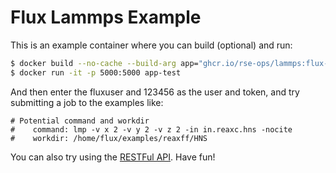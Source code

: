 # Flux Lammps Example

This is an example container where you can build (optional) and run:

```bash
$ docker build --no-cache --build-arg app="ghcr.io/rse-ops/lammps:flux-sched-focal-v0.24.0" -t app-test .
$ docker run -it -p 5000:5000 app-test
```

And then enter the fluxuser and 123456 as the user and token, and try submitting a job to
the examples like:

```
# Potential command and workdir
#    command: lmp -v x 2 -v y 2 -v z 2 -in in.reaxc.hns -nocite
#    workdir: /home/flux/examples/reaxff/HNS
```

You can also try using the [RESTFul API](https://flux-framework.org/flux-restful-api/getting_started/user-guide.html#getting-started-user-guide--page-root). Have fun!
